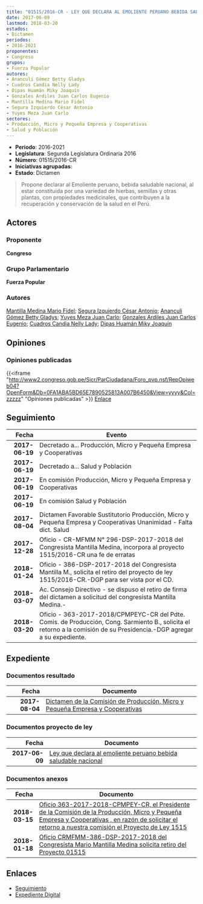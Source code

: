 ```yaml
---
title: "01515/2016-CR - LEY QUE DECLARA AL EMOLIENTE PERUANO BEBIDA SALUDABLE NACIONAL"
date: 2017-06-09
lastmod: 2018-03-20
estados:
- Dictamen
periodos:
- 2016-2021
proponentes:
- Congreso
grupos:
- Fuerza Popular
autores:
- Ananculi Gómez Betty Gladys
- Cuadros Candia Nelly Lady
- Dipas Huamán Miky Joaquín
- Gonzales Ardiles Juan Carlos Eugenio
- Mantilla Medina Mario Fidel
- Segura Izquierdo César Antonio
- Yuyes Meza Juan Carlo
sectores:
- Producción, Micro y Pequeña Empresa y Cooperativas
- Salud y Población
---
```

- **Periodo**: 2016-2021
- **Legislatura**: Segunda Legislatura Ordinaria 2016
- **Número**: 01515/2016-CR
- **Iniciativas agrupadas**: 
- **Estado**: Dictamen

> Propone declarar al Emoliente peruano, bebida saludable nacional, al estar constituida por una variedad de hierbas, semillas y otras plantas, con propiedades medicinales, que contribuyen a la recuperación y conservación de la salud en el Perú.


## Actores

### Proponente

**Congreso**

### Grupo Parlamentario

**Fuerza Popular**

### Autores

[Mantilla Medina Mario Fidel](mailto:mailto:mmantilla@congreso.gob.pe); [Segura Izquierdo César Antonio](mailto:mailto:csegura@congreso.gob.pe); [Ananculi Gómez Betty Gladys](mailto:mailto:bananculi@congreso.gob.pe); [Yuyes Meza Juan Carlo](mailto:mailto:jyuyes@congreso.gob.pe); [Gonzales Ardiles Juan Carlos Eugenio](mailto:mailto:jgonzalesa@congreso.gob.pe); [Cuadros Candia Nelly Lady](mailto:mailto:ncuadros@congreso.gob.pe); [Dipas Huamán Miky Joaquín](mailto:mailto:mdipas@congreso.gob.pe)

## Opiniones

### Opiniones publicadas

{{<iframe "http://www2.congreso.gob.pe/Sicr/ParCiudadana/Foro_pvp.nsf/RepOpiweb04?OpenForm&Db=0FA1ABA5BD65E7890525813A007B6450&View=yyyy&Col=zzzzz" "Opiniones publicadas" >}}
[Enlace](http://www2.congreso.gob.pe/Sicr/ParCiudadana/Foro_pvp.nsf/RepOpiweb04?OpenForm&Db=0FA1ABA5BD65E7890525813A007B6450&View=yyyy&Col=zzzzz)


## Seguimiento

| Fecha | Evento |
|------:|--------|
| **2017-06-19** | Decretado a... Producción, Micro y Pequeña Empresa y Cooperativas |
| **2017-06-19** | Decretado a... Salud y Población |
| **2017-06-19** | En comisión Producción, Micro y Pequeña Empresa y Cooperativas |
| **2017-06-19** | En comisión Salud y Población |
| **2017-08-04** | Dictamen Favorable Sustitutorio Producción, Micro y Pequeña Empresa y Cooperativas Unanimidad - Falta dict. Salud |
| **2017-12-28** | Oficio - CR-MFMM N° 296-DSP-2017-2018 del Congresista Mantilla Medina, incorpora al proyecto 1515/2016-CR una fe de erratas |
| **2018-01-24** | Oficio - 386-DSP-2017-2018 del Congresista Mantilla M., solicita el retiro del proyecto de ley 1515/2016-CR.-DGP para ser vista por el CD. |
| **2018-03-07** | Ac. Consejo Directivo - se dispuso el retiro de firma del dictamen a solicitud del congresista Mantilla Medina.- |
| **2018-03-20** | Oficio - 363-2017-2018/CPMPEYC-CR del Pdte. Comis. de Producción, Cong. Sarmiento B., solicita el retorno a la comisión de su Presidencia.-DGP agregar a su expediente. |

## Expediente

### Documentos resultado

| Fecha | Documento |
|------:|-----------|
| **2017-08-04** | [Dictamen de la Comisión de Producción, Micro y Pequeña Empresa y Cooperativas](http://www.leyes.congreso.gob.pe/Documentos/2016_2021/Dictamenes/Proyectos_de_Ley/01515DC18MAY20170804.pdf) |

### Documentos proyecto de ley

| Fecha | Documento |
|------:|-----------|
| **2017-06-09** | [Ley que declara al emoliente peruano bebida saludable nacional](http://www.leyes.congreso.gob.pe/Documentos/2016_2021/Proyectos_de_Ley_y_de_Resoluciones_Legislativas/PL0151520170609..pdf) |

### Documentos anexos

| Fecha | Documento |
|------:|-----------|
| **2018-03-15** | [Oficio 363-2017-2018-CPMPEY-CR, el Presidente de la Comisión de la Producción, Micro y Pequeña Empresa y Cooperativas , en razón de solicitar el retorno a nuestra comisión el Proyecto de Ley 1515](http://www.leyes.congreso.gob.pe/Documentos/2016_2021/Oficios/Comisiones_Ordinarias/OFICIO-363-2017-2018-CPMPEYC-CR.pdf) |
| **2018-01-18** | [Oficio CRMFMM-386-DSP-2017-2018 del Congresista Mario Mantilla Medina solicita retiro del Proyecto 01515](http://www.leyes.congreso.gob.pe/Documentos/2016_2021/Retiro_de_Proyecto/OFICIO-CRMFMM-386-DSP-2017-2018.pdf) |

## Enlaces

- [Seguimiento](http://www2.congreso.gob.pe/Sicr/TraDocEstProc/CLProLey2016.nsf/f7fff46988ca05b1052578e100829cc7/1edaa5ee3f721cd10525813b0000cc68?OpenDocument)
- [Expediente Digital](http://www2.congreso.gob.pe/Sicr/TraDocEstProc/Expvirt_2011.nsf/visbusqptramdoc1621/01515?opendocument)

